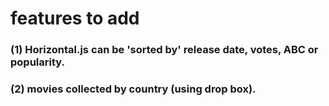 # features to add
### (1) Horizontal.js can be 'sorted by' release date, votes, ABC or popularity.
### (2) movies collected by country (using drop box).